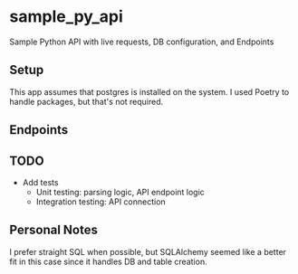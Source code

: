 # sample_py_api
Sample Python API with live requests, DB configuration, and Endpoints

## Setup ##
This app assumes that postgres is installed on the system. I used Poetry to handle packages, but that's not required.

## Endpoints ##

## TODO ##
- Add tests
  - Unit testing: parsing logic, API endpoint logic
  - Integration testing: API connection

## Personal Notes ##
I prefer straight SQL when possible, but SQLAlchemy seemed like a better fit in this case since it handles DB and table creation.
